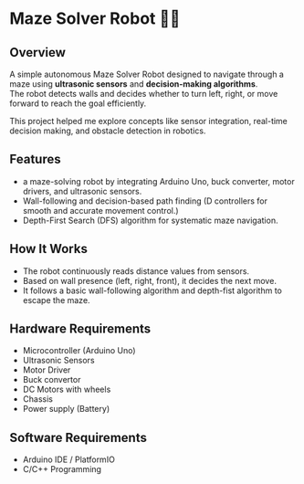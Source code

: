# Maze Solver Robot 🤖🧩

## Overview
A simple autonomous Maze Solver Robot designed to navigate through a maze using **ultrasonic sensors** and **decision-making algorithms**.  
The robot detects walls and decides whether to turn left, right, or move forward to reach the goal efficiently.

This project helped me explore concepts like sensor integration, real-time decision making, and obstacle detection in robotics.

## Features
- a maze-solving robot by integrating Arduino Uno, buck converter, motor drivers, and ultrasonic sensors.
- Wall-following and decision-based path finding (D controllers for smooth and accurate movement control.)
- Depth-First Search (DFS) algorithm for systematic maze navigation.

## How It Works
- The robot continuously reads distance values from sensors.
- Based on wall presence (left, right, front), it decides the next move.
- It follows a basic wall-following algorithm and depth-fist algorithm to escape the maze.

## Hardware Requirements
- Microcontroller (Arduino Uno)
- Ultrasonic Sensors
- Motor Driver
- Buck convertor
- DC Motors with wheels
- Chassis
- Power supply (Battery)

## Software Requirements
- Arduino IDE / PlatformIO
- C/C++ Programming
